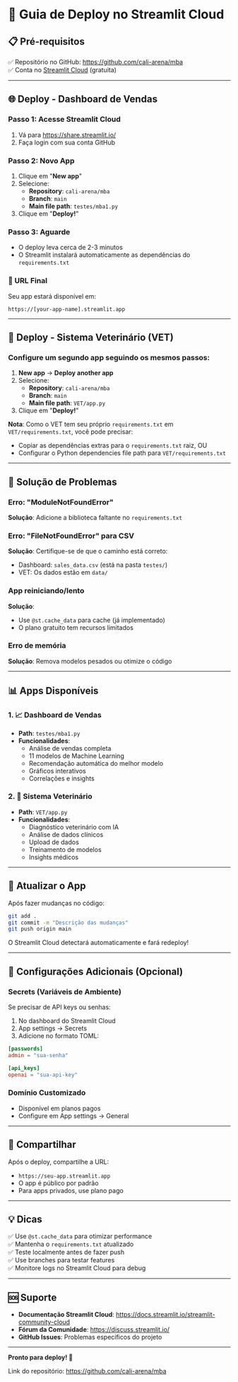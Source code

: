 # 🚀 Guia de Deploy no Streamlit Cloud

## 📋 Pré-requisitos

✅ Repositório no GitHub: https://github.com/cali-arena/mba  
✅ Conta no [Streamlit Cloud](https://streamlit.io/cloud) (gratuita)

---

## 🌐 Deploy - Dashboard de Vendas

### Passo 1: Acesse Streamlit Cloud
1. Vá para https://share.streamlit.io/
2. Faça login com sua conta GitHub

### Passo 2: Novo App
1. Clique em "**New app**"
2. Selecione:
   - **Repository**: `cali-arena/mba`
   - **Branch**: `main`
   - **Main file path**: `testes/mba1.py`
3. Clique em "**Deploy!**"

### Passo 3: Aguarde
- O deploy leva cerca de 2-3 minutos
- O Streamlit instalará automaticamente as dependências do `requirements.txt`

### 🎯 URL Final
Seu app estará disponível em:
```
https://[your-app-name].streamlit.app
```

---

## 🏥 Deploy - Sistema Veterinário (VET)

### Configure um segundo app seguindo os mesmos passos:
1. **New app** → **Deploy another app**
2. Selecione:
   - **Repository**: `cali-arena/mba`
   - **Branch**: `main`
   - **Main file path**: `VET/app.py`
3. Clique em "**Deploy!**"

**Nota**: Como o VET tem seu próprio `requirements.txt` em `VET/requirements.txt`, você pode precisar:
- Copiar as dependências extras para o `requirements.txt` raiz, OU
- Configurar o Python dependencies file path para `VET/requirements.txt`

---

## 🔧 Solução de Problemas

### Erro: "ModuleNotFoundError"
**Solução**: Adicione a biblioteca faltante no `requirements.txt`

### Erro: "FileNotFoundError" para CSV
**Solução**: Certifique-se de que o caminho está correto:
- Dashboard: `sales_data.csv` (está na pasta `testes/`)
- VET: Os dados estão em `data/`

### App reiniciando/lento
**Solução**: 
- Use `@st.cache_data` para cache (já implementado)
- O plano gratuito tem recursos limitados

### Erro de memória
**Solução**: Remova modelos pesados ou otimize o código

---

## 📊 Apps Disponíveis

### 1. 📈 Dashboard de Vendas
- **Path**: `testes/mba1.py`
- **Funcionalidades**:
  - Análise de vendas completa
  - 11 modelos de Machine Learning
  - Recomendação automática do melhor modelo
  - Gráficos interativos
  - Correlações e insights

### 2. 🏥 Sistema Veterinário
- **Path**: `VET/app.py`
- **Funcionalidades**:
  - Diagnóstico veterinário com IA
  - Análise de dados clínicos
  - Upload de dados
  - Treinamento de modelos
  - Insights médicos

---

## 🔄 Atualizar o App

Após fazer mudanças no código:

```bash
git add .
git commit -m "Descrição das mudanças"
git push origin main
```

O Streamlit Cloud detectará automaticamente e fará redeploy!

---

## 🌟 Configurações Adicionais (Opcional)

### Secrets (Variáveis de Ambiente)
Se precisar de API keys ou senhas:
1. No dashboard do Streamlit Cloud
2. App settings → Secrets
3. Adicione no formato TOML:
```toml
[passwords]
admin = "sua-senha"

[api_keys]
openai = "sua-api-key"
```

### Domínio Customizado
- Disponível em planos pagos
- Configure em App settings → General

---

## 📱 Compartilhar

Após o deploy, compartilhe a URL:
- `https://seu-app.streamlit.app`
- O app é público por padrão
- Para apps privados, use plano pago

---

## 💡 Dicas

✅ Use `@st.cache_data` para otimizar performance  
✅ Mantenha o `requirements.txt` atualizado  
✅ Teste localmente antes de fazer push  
✅ Use branches para testar features  
✅ Monitore logs no Streamlit Cloud para debug  

---

## 🆘 Suporte

- **Documentação Streamlit Cloud**: https://docs.streamlit.io/streamlit-community-cloud
- **Fórum da Comunidade**: https://discuss.streamlit.io/
- **GitHub Issues**: Problemas específicos do projeto

---

**Pronto para deploy! 🚀**

Link do repositório: https://github.com/cali-arena/mba

